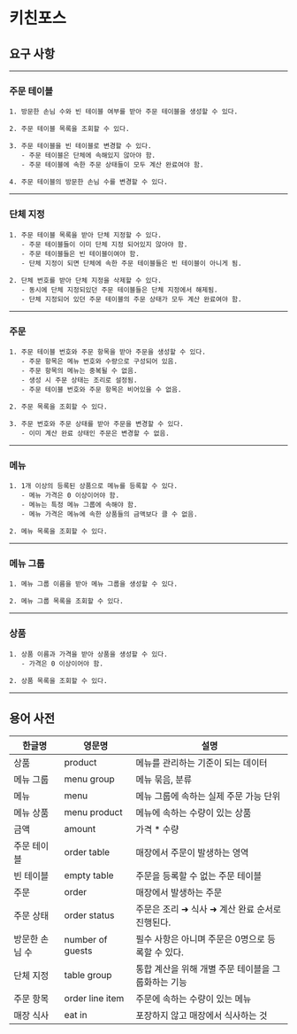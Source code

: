 # 키친포스

## 요구 사항

----
### 주문 테이블
```
1. 방문한 손님 수와 빈 테이블 여부를 받아 주문 테이블을 생성할 수 있다.

2. 주문 테이블 목록을 조회할 수 있다.
   
3. 주문 테이블을 빈 테이블로 변경할 수 있다. 
   - 주문 테이블은 단체에 속해있지 않아야 함.
   - 주문 테이블에 속한 주문 상태들이 모두 계산 완료여야 함.
   
4. 주문 테이블의 방문한 손님 수를 변경할 수 있다.
```
----
### 단체 지정
```
1. 주문 테이블 목록을 받아 단체 지정할 수 있다. 
   - 주문 테이블들이 이미 단체 지정 되어있지 않아야 함.
   - 주문 테이블들은 빈 테이블이여야 함.
   - 단체 지정이 되면 단체에 속한 주문 테이블들은 빈 테이블이 아니게 됨.
   
2. 단체 번호를 받아 단체 지정을 삭제할 수 있다. 
   - 동시에 단체 지정되있던 주문 테이블들은 단체 지정에서 해제됨. 
   - 단체 지정되어 있던 주문 테이블의 주문 상태가 모두 계산 완료여야 함. 
```
----
### 주문
```
1. 주문 테이블 번호와 주문 항목을 받아 주문을 생성할 수 있다. 
   - 주문 항목은 메뉴 번호와 수량으로 구성되어 있음.
   - 주문 항목의 메뉴는 중복될 수 없음.
   - 생성 시 주문 상태는 조리로 설정됨.
   - 주문 테이블 번호와 주문 항목은 비어있을 수 없음. 
   
2. 주문 목록을 조회할 수 있다.
   
3. 주문 번호와 주문 상태를 받아 주문을 변경할 수 있다.
   - 이미 계산 완료 상태인 주문은 변경할 수 없음.
```
----
### 메뉴
```
1. 1개 이상의 등록된 상품으로 메뉴를 등록할 수 있다.
   - 메뉴 가격은 0 이상이어야 함. 
   - 메뉴는 특정 메뉴 그룹에 속해야 함.
   - 메뉴 가격은 메뉴에 속한 상품들의 금액보다 클 수 없음.
   
2. 메뉴 목록을 조회할 수 있다.
```
----
### 메뉴 그룹
```
1. 메뉴 그룹 이름을 받아 메뉴 그룹을 생성할 수 있다.

2. 메뉴 그룹 목록을 조회할 수 있다.
```
---- 
### 상품
```
1. 상품 이름과 가격을 받아 상품을 생성할 수 있다.
   - 가격은 0 이상이어야 함.
   
2. 상품 목록을 조회할 수 있다.
```
----    
## 용어 사전

| 한글명 | 영문명 | 설명 |
| --- | --- | --- |
| 상품 | product | 메뉴를 관리하는 기준이 되는 데이터 |
| 메뉴 그룹 | menu group | 메뉴 묶음, 분류 |
| 메뉴 | menu | 메뉴 그룹에 속하는 실제 주문 가능 단위 |
| 메뉴 상품 | menu product | 메뉴에 속하는 수량이 있는 상품 |
| 금액 | amount | 가격 * 수량 |
| 주문 테이블 | order table | 매장에서 주문이 발생하는 영역 |
| 빈 테이블 | empty table | 주문을 등록할 수 없는 주문 테이블 |
| 주문 | order | 매장에서 발생하는 주문 |
| 주문 상태 | order status | 주문은 조리 ➜ 식사 ➜ 계산 완료 순서로 진행된다. |
| 방문한 손님 수 | number of guests | 필수 사항은 아니며 주문은 0명으로 등록할 수 있다. |
| 단체 지정 | table group | 통합 계산을 위해 개별 주문 테이블을 그룹화하는 기능 |
| 주문 항목 | order line item | 주문에 속하는 수량이 있는 메뉴 |
| 매장 식사 | eat in | 포장하지 않고 매장에서 식사하는 것 |
